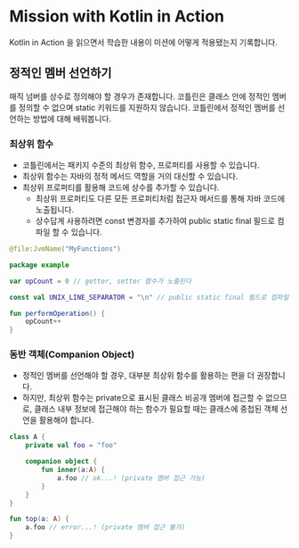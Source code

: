 # Mission with Kotlin in Action

Kotlin in Action 을 읽으면서 학습한 내용이 미션에 어떻게 적용됐는지 기록합니다.

## 정적인 멤버 선언하기

매직 넘버를 상수로 정의해야 할 경우가 존재합니다.
코틀린은 클래스 안에 정적인 멤버를 정의할 수 없으며 static 키워드를 지원하지 않습니다.
코틀린에서 정적인 멤버를 선언하는 방법에 대해 배워봅니다.

### 최상위 함수

- 코틀린에서는 패키지 수준의 최상위 함수, 프로퍼티를 사용할 수 있습니다.
- 최상위 함수는 자바의 정적 메서드 역할을 거의 대신할 수 있습니다.
- 최상위 프로퍼티를 활용해 코드에 상수를 추가할 수 있습니다.
  - 최상위 프로퍼티도 다른 모든 프로퍼티처럼 접근자 메서드를 통해 자바 코드에 노출됩니다.
  - 상수답게 사용하려면 const 변경자를 추가하여 public static final 필드로 컴파일 할 수 있습니다.

```kotlin
@file:JvmName("MyFunctions")

package example

var opCount = 0 // getter, setter 함수가 노출된다

const val UNIX_LINE_SEPARATOR = "\n" // public static final 필드로 컴파일된다

fun performOperation() {
    opCount++
}
```

### 동반 객체(Companion Object)

- 정적인 멤버를 선언해야 할 경우, 대부분 최상위 함수를 활용하는 편을 더 권장합니다.
- 하지만, 최상위 함수는 private으로 표시된 클래스 비공개 멤버에 접근할 수 없으므로, 클래스 내부 정보에 접근해야 하는 함수가 필요할 때는 클래스에 중첩된 객체 선언을 활용해야 합니다.

```kotlin
class A {
    private val foo = "foo"

    companion object {
        fun inner(a:A) {
            a.foo // ok...! (private 멤버 접근 가능)
        }
    }
}

fun top(a: A) {
    a.foo // error...! (private 멤버 접근 불가)
}
```
